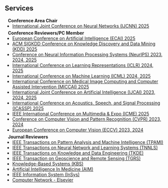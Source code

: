 ## Services

<h4 style="margin:0 10px 0;">Conference Area Chair</h4>

<ul style="margin:0 0 5px;">
  <li><a href="http://cvpr2023.thecvf.com/"><autocolor>International Joint Conference on Neural Networks (IJCNN) 2025</autocolor></a></li>
</ul>


<h4 style="margin:0 10px 0;">Conference Reviewers/PC Member</h4>

<ul style="margin:0 0 5px;">
  <li><a href="http://cvpr2023.thecvf.com/"><autocolor>European Conference on Artificial Intelligence (ECAI) 2025</autocolor></a></li>
  <li><a href="http://cvpr2023.thecvf.com/"><autocolor>ACM SIGKDD Conference on Knowledge Discovery and Data Mining (KDD) 2025</autocolor></a></li>
  <li><a href="http://cvpr2023.thecvf.com/"><autocolor>Conference on Neural Information Processing Systems (NeurIPS) 2023, 2024, 2025</autocolor></a></li>
  <li><a href="http://iccv2021.thecvf.com/"><autocolor> International Conference on Learning Representations (ICLR) 2024, 2025</autocolor></a></li>
  <li><a href="https://eccv2022.ecva.net/"><autocolor>International Conference on Machine Learning (ICML) 2024, 2025</autocolor></a></li>
  <li><a href="http://cvpr2023.thecvf.com/"><autocolor>International Conference on Medical Image Computing and Computer Assisted Intervention (MICCAI) 2025</autocolor></a></li>
  <li><a href="https://eccv2022.ecva.net/"><autocolor>International Joint Conference on Artificial Intelligence (IJCAI) 2023, 2024, 2025</autocolor></a></li>
  <li><a href="https://eccv2022.ecva.net/"><autocolor>International Conference on Acoustics, Speech, and Signal Processing (ICASSP) 2025</autocolor></a></li>
  <li><a href="https://eccv2022.ecva.net/"><autocolor>IEEE International Conference on Multimedia & Expo (ICME) 2025</autocolor></a></li>
  <li><a href="https://eccv2022.ecva.net/"><autocolor>Conference on Computer Vision and Pattern Recognition (CVPR) 2023, 2024</autocolor></a></li>
  <li><a href="https://eccv2022.ecva.net/"><autocolor>European Conference on Computer Vision (ECCV) 2023, 2024</autocolor></a></li>

</ul>

<h4 style="margin:0 10px 0;">Journal Reviewers</h4>

<ul style="margin:0 0 20px;">
  <li><a href="https://www.computer.org/csdl/journal/tp"><autocolor>IEEE Transactions on Pattern Analysis and Machine Intelligence (TPAMI)</autocolor></a></li>
  <li><a href="https://www.computer.org/csdl/journal/tp"><autocolor>IEEE Transactions on Neural Network and Learning Systems (TNNLS)</autocolor></a></li>
  <li><a href="https://www.computer.org/csdl/journal/tp"><autocolor>IEEE Transactions on Knowledge and Data Engineering (TKDE)</autocolor></a></li>
  <li><a href="https://www.computer.org/csdl/journal/tp"><autocolor>IEEE Transaction on Geoscience and Remote Sensing (TGRS)</autocolor></a></li>
  <li><a href="https://www.computer.org/csdl/journal/tp"><autocolor>Knowledge-Based Systems (KBS)</autocolor></a></li>
  <li><a href="https://www.computer.org/csdl/journal/tp"><autocolor>Artificial Intelligence In Medicine (AIM)</autocolor></a></li>
  <li><a href="https://www.computer.org/csdl/journal/tp"><autocolor>IEEE Information System (InSys)</autocolor></a></li>
  <li><a href="https://www.computer.org/csdl/journal/tp"><autocolor>Computer Network - Elsevier</autocolor></a></li>
</ul>